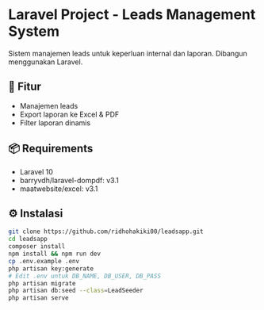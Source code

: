 # Laravel Project - Leads Management System

Sistem manajemen leads untuk keperluan internal dan laporan. Dibangun menggunakan Laravel.

## 🚀 Fitur

-   Manajemen leads
-   Export laporan ke Excel & PDF
-   Filter laporan dinamis

## 📦 Requirements

-   Laravel 10
-   barryvdh/laravel-dompdf: v3.1
-   maatwebsite/excel: v3.1

## ⚙️ Instalasi

```bash
git clone https://github.com/ridhohakiki00/leadsapp.git
cd leadsapp
composer install
npm install && npm run dev
cp .env.example .env
php artisan key:generate
# Edit .env untuk DB_NAME, DB_USER, DB_PASS
php artisan migrate
php artisan db:seed --class=LeadSeeder
php artisan serve
```
